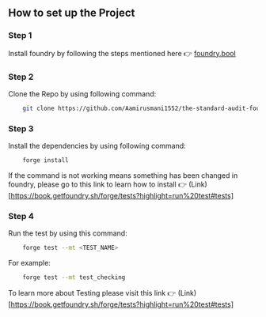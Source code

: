 ## How to set up the Project

### Step 1

Install foundry by following the steps mentioned here 👉 [foundry.bool](https://book.getfoundry.sh/getting-started/installation)

### Step 2

Clone the Repo by using following command:

```bash
    git clone https://github.com/Aamirusmani1552/the-standard-audit-foundry
```

### Step 3

Install the dependencies by using following command:

```bash
    forge install
```

If the command is not working means something has been changed in foundry, please go to this link to learn how to install 👉 (Link)[https://book.getfoundry.sh/forge/tests?highlight=run%20test#tests]

### Step 4

Run the test by using this command:

```bash
    forge test --mt <TEST_NAME>
```

For example:

```bash
    forge test --mt test_checking
```

To learn more about Testing please visit this link 👉 (Link)[https://book.getfoundry.sh/forge/tests?highlight=run%20test#tests]
